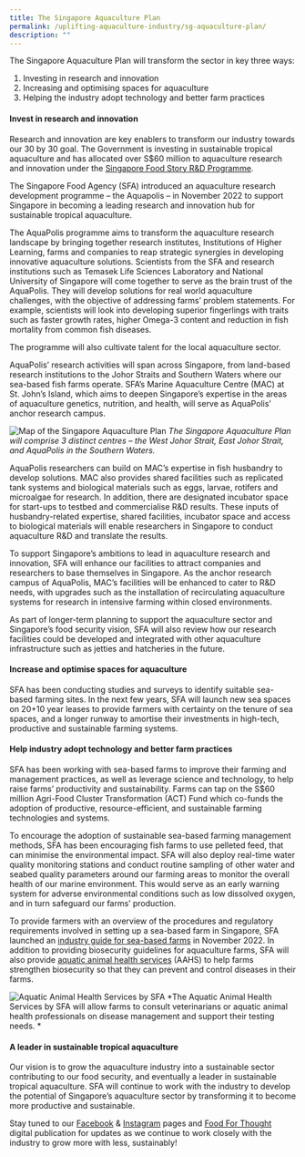 ```yaml
---
title: The Singapore Aquaculture Plan
permalink: /uplifting-aquaculture-industry/sg-aquaculture-plan/
description: ""
---
```

The Singapore Aquaculture Plan will transform the sector in key three ways:
1. Investing in research and innovation
2. Increasing and optimising spaces for aquaculture
3. Helping the industry adopt technology and better farm practices

#### Invest in research and innovation

Research and innovation are key enablers to transform our industry towards our 30 by 30 goal. The Government is investing in sustainable tropical aquaculture and has allocated over S$60 million to aquaculture research and innovation under the [Singapore Food Story R&D Programme](https://www.sfa.gov.sg/food-farming/singapore-food-story/r-and-d-programme).

The Singapore Food Agency (SFA) introduced an aquaculture research development programme – the Aquapolis – in November 2022 to support Singapore in becoming a leading research and innovation hub for sustainable tropical aquaculture. 

The AquaPolis programme aims to transform the aquaculture research landscape by bringing together research institutes, Institutions of Higher Learning, farms and companies to reap strategic synergies in developing innovative aquaculture solutions. Scientists from the SFA and research institutions such as Temasek Life Sciences Laboratory and National University of Singapore will come together to serve as the brain trust of the AquaPolis. They will develop solutions for real world aquaculture challenges, with the objective of addressing farms’ problem statements. For example, scientists will look into developing superior fingerlings with traits such as faster growth rates, higher Omega-3 content and reduction in fish mortality from common fish diseases. 

The programme will also cultivate talent for the local aquaculture sector. 

AquaPolis’ research activities will span across Singapore, from land-based research institutions to the Johor Straits and Southern Waters where our sea-based fish farms operate. SFA’s Marine Aquaculture Centre (MAC) at St. John’s Island, which aims to deepen Singapore’s expertise in the areas of aquaculture genetics, nutrition, and health, will serve as AquaPolis’ anchor research campus. 

![Map of the Singapore Aquaculture Plan]()
*The Singapore Aquaculture Plan will comprise 3 distinct centres – the West Johor Strait, East Johor Strait, and AquaPolis in the Southern Waters.*

AquaPolis researchers can build on MAC’s expertise in fish husbandry to develop solutions. MAC also provides shared facilities such as replicated tank systems and biological materials such as eggs, larvae, rotifers and microalgae for research. In addition, there are designated incubator space for start-ups to testbed and commercialise R&D results. These inputs of husbandry-related expertise, shared facilities, incubator space and access to biological materials will enable researchers in Singapore to conduct aquaculture R&D and translate the results.

To support Singapore’s ambitions to lead in aquaculture research and innovation, SFA will enhance our facilities to attract companies and researchers to base themselves in Singapore. As the anchor research campus of AquaPolis, MAC’s facilities will be enhanced to cater to R&D needs, with upgrades such as the installation of recirculating aquaculture systems for research in intensive farming within closed environments. 

As part of longer-term planning to support the aquaculture sector and Singapore’s food security vision, SFA will also review how our research facilities could be developed and integrated with other aquaculture infrastructure such as jetties and hatcheries in the future. 

#### Increase and optimise spaces for aquaculture

SFA has been conducting studies and surveys to identify suitable sea-based farming sites. In the next few years, SFA will launch new sea spaces on 20+10 year leases to provide farmers with certainty on the tenure of sea spaces, and a longer runway to amortise their investments in high-tech, productive and sustainable farming systems. 

#### Help industry adopt technology and better farm practices

SFA has been working with sea-based farms to improve their farming and management practices, as well as leverage science and technology, to help raise farms’ productivity and sustainability. Farms can tap on the S$60 million Agri-Food Cluster Transformation (ACT) Fund which co-funds the adoption of productive, resource-efficient, and sustainable farming technologies and systems. 

To encourage the adoption of sustainable sea-based farming management methods, SFA has been encouraging fish farms to use pelleted feed, that can minimise the environmental impact. SFA will also deploy real-time water quality monitoring stations and conduct routine sampling of other water and seabed quality parameters around our farming areas to monitor the overall health of our marine environment. This would serve as an early warning system for adverse environmental conditions such as low dissolved oxygen, and in turn safeguard our farms’ production. 

To provide farmers with an overview of the procedures and regulatory requirements involved in setting up a sea-based farm in Singapore, SFA launched an [industry guide for sea-based farms](https://go.gov.sg/seafarmindustryguide22nov22) in November 2022. In addition to providing biosecurity guidelines for aquaculture farms, SFA will also provide [aquatic animal health services](https://www.sfa.gov.sg/docs/default-source/default-document-library/aahs-fact-sheet.pdf) (AAHS) to help farms strengthen biosecurity so that they can prevent and control diseases in their farms. 

![Aquatic Animal Health Services by SFA]()
*The Aquatic Animal Health Services by SFA will allow farms to consult veterinarians or aquatic animal health professionals on disease management and support their testing needs. *

#### A leader in sustainable tropical aquaculture

Our vision is to grow the aquaculture industry into a sustainable sector contributing to our food security, and eventually a leader in sustainable tropical aquaculture. SFA will continue to work with the industry to develop the potential of Singapore’s aquaculture sector by transforming it to become more productive and sustainable.

Stay tuned to our [Facebook](https://www.facebook.com/SGFoodAgency) & [Instagram](https://www.instagram.com/sgfoodagency/) pages and [Food For Thought](https://www.sfa.gov.sg/food-for-thought) digital publication for updates as we continue to work closely with the industry to grow more with less, sustainably!
